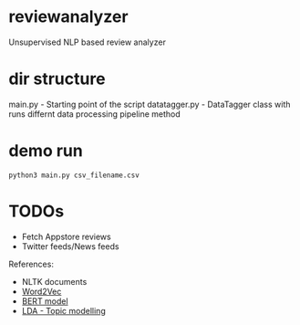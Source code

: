 # reviewanalyzer
Unsupervised NLP based review analyzer


# dir structure

main.py - Starting point of the script
datatagger.py - DataTagger class with runs differnt data processing pipeline method

# demo run

```
python3 main.py csv_filename.csv
```

# TODOs
- Fetch Appstore reviews 
- Twitter feeds/News feeds

References: 
- NLTK documents
- [Word2Vec](https://en.wikipedia.org/wiki/Word2vec)
- [BERT model](https://en.wikipedia.org/wiki/BERT_(language_model))
- [LDA - Topic modelling](https://towardsdatascience.com/nlp-extracting-the-main-topics-from-your-dataset-using-lda-in-minutes-21486f5aa925)
